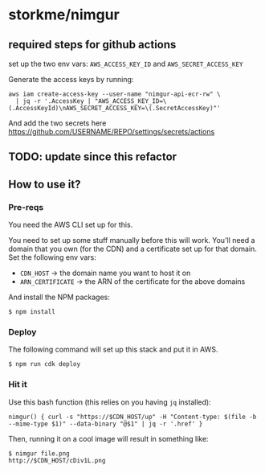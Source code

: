 # storkme/nimgur

## required steps for github actions

set up the two env vars: `AWS_ACCESS_KEY_ID` and `AWS_SECRET_ACCESS_KEY`

Generate the access keys by running: 
```shell
aws iam create-access-key --user-name "nimgur-api-ecr-rw" \
  | jq -r '.AccessKey | "AWS_ACCESS_KEY_ID=\(.AccessKeyId)\nAWS_SECRET_ACCESS_KEY=\(.SecretAccessKey)"'

```

And add the two secrets here https://github.com/USERNAME/REPO/settings/secrets/actions

## TODO: update since this refactor

## How to use it?

### Pre-reqs

You need the AWS CLI set up for this.

You need to set up some stuff manually before this will work. You'll need a domain that you own (for the CDN) and a certificate set up for that domain. Set the following env vars:
* `CDN_HOST` → the domain name you want to host it on 
* `ARN_CERTIFICATE` → the ARN of the certificate for the above domains

And install the NPM packages:
```shell
$ npm install
```

### Deploy

The following command will set up this stack and put it in AWS.

```shell
$ npm run cdk deploy
```

### Hit it

Use this bash function (this relies on you having `jq` installed):
```shell
nimgur() { curl -s "https://$CDN_HOST/up" -H "Content-type: $(file -b --mime-type $1)" --data-binary "@$1" | jq -r '.href' }
```

Then, running it on a cool image will result in something like:

```shell
$ nimgur file.png
http://$CDN_HOST/cDiv1L.png
```
